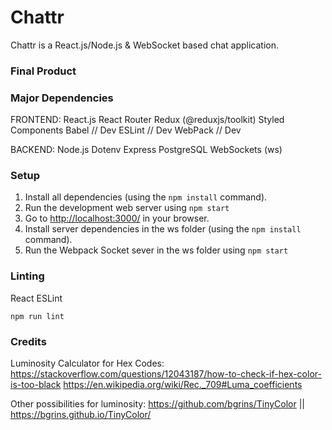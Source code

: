 # Chattr

Chattr is a React.js/Node.js & WebSocket based chat application.

### Final Product
<!-- !["Screenshot of Chattr"](https://raw.githubusercontent.com/IA-n7/Chattr/master/build/Chattr.gif) -->

### Major Dependencies

FRONTEND:
React.js
React Router
Redux (@reduxjs/toolkit)
Styled Components
Babel // Dev
ESLint // Dev
WebPack // Dev

BACKEND:
Node.js
Dotenv
Express
PostgreSQL
WebSockets (ws)

### Setup

1. Install all dependencies (using the `npm install` command).
2. Run the development web server using `npm start`
3. Go to <http://localhost:3000/> in your browser.
4. Install server dependencies in the ws folder (using the `npm install` command).
5. Run the Webpack Socket sever in the ws folder using `npm start`

### Linting

React ESLint

```
npm run lint
```

### Credits

Luminosity Calculator for Hex Codes:
https://stackoverflow.com/questions/12043187/how-to-check-if-hex-color-is-too-black
https://en.wikipedia.org/wiki/Rec._709#Luma_coefficients

Other possibilities for luminosity:
https://github.com/bgrins/TinyColor || https://bgrins.github.io/TinyColor/